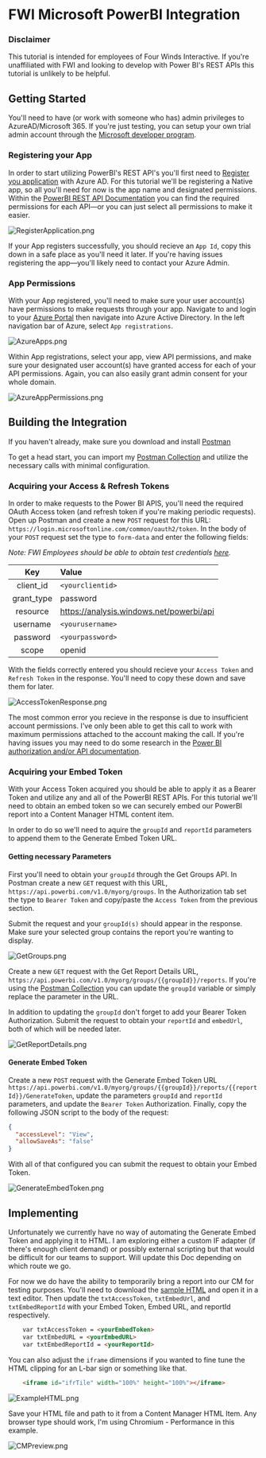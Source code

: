 # FWI Microsoft PowerBI Integration

### Disclaimer

This tutorial is intended for employees of Four Winds Interactive.  If you're unaffiliated with FWI and looking to develop with Power BI's REST APIs this tutorial is unlikely to be helpful.

## Getting Started

You'll need to have (or work with someone who has) admin privileges to AzureAD/Microsoft 365.  If you're just testing, you can setup your own trial admin account through the [Microsoft developer program](https://developer.microsoft.com/en-us/microsoft-365/dev-program).

### Registering your App

In order to start utilizing PowerBI's REST API's you'll first need to [Register you application](https://dev.powerbi.com/Apps) with Azure AD.  For this tutorial we'll be registering a Native app, so all you'll need for now is the app name and designated permissions.  Within the [PowerBI REST API Documentation](https://docs.microsoft.com/en-us/rest/api/power-bi/) you can find the required permissions for each API―or you can just select all permissions to make it easier.

![RegisterApplication.png](images/RegisterApplication.png)

If your App registers successfully, you should recieve an `App Id`, copy this down in a safe place as you'll need it later.  If you're having issues registering the app―you'll likely need to contact your Azure Admin.

### App Permissions

With your App registered, you'll need to make sure your user account(s) have permissions to make requests through your app.  Navigate to and login to your [Azure Portal](https://portal.azure.com/) then navigate into Azure Active Directory.  In the left navigation bar of Azure, select `App registrations`.

![AzureApps.png](images/AzureApps.png)

Within App registrations, select your app, view API permissions, and make sure your designated user account(s) have granted access for each of your API permissions.  Again, you can also easily grant admin consent for your whole domain.

![AzureAppPermissions.png](images/AzureAppPermissions.png)

## Building the Integration

If you haven't already, make sure you download and install [Postman](https://www.postman.com/downloads/)

To get a head start, you can import my [Postman Collection](https://www.getpostman.com/collections/8491549621eab53f65aa) and utilize the necessary calls with minimal configuration.

### Acquiring your Access & Refresh Tokens

In order to make requests to the Power BI APIS, you'll need the required OAuth Access token (and refresh token if you're making periodic requests).  Open up Postman and create a new `POST` request for this URL: `https://login.microsoftonline.com/common/oauth2/token`.  In the body of your `POST` request set the type to `form-data` and enter the following fields:

*Note: FWI Employees should be able to obtain test credentials [here](https://fourwindsinteractivehq-my.sharepoint.com/:t:/g/personal/will_karges_fourwindsinteractive_com/EX5AWcQRn8lKhXrRjUjGXYkBxrIL7W5TOG2F3Ub8WwxxwQ?e=MbW3kr).*

| Key           | Value         |
|:-------------:|:-----------------------------------------|
| client_id | `<yourclientid>` |
| grant_type | password |
| resource | https://analysis.windows.net/powerbi/api |
| username | `<yourusername>` |
| password | `<yourpassword>` |
| scope | openid |

With the fields correctly entered you should recieve your `Access Token` and `Refresh Token` in the response.  You'll need to copy these down and save them for later.

![AccessTokenResponse.png](images/AccessTokenResponse.png)

The most common error you recieve in the response is due to insufficient account permissions.  I've only been able to get this call to work with maximum permissions attached to the account making the call.  If you're having issues you may need to do some research in the [Power BI authorization and/or API documentation](https://docs.microsoft.com/en-us/power-bi/).

### Acquiring your Embed Token

With your Access Token acquired you should be able to apply it as a Bearer Token and utilize any and all of the PowerBI REST APIs.  For this tutorial we'll need to obtain an embed token so we can securely embed our PowerBI report into a Content Manager HTML content item.

In order to do so we'll need to aquire the `groupId` and `reportId` parameters to append them to the Generate Embed Token URL.

#### Getting necessary Parameters

First you'll need to obtain your `groupId` through the Get Groups API.  In Postman create a new `GET` request with this URL, `https://api.powerbi.com/v1.0/myorg/groups`.  In the Authorization tab set the type to `Bearer Token` and copy/paste the `Access Token` from the previous section.  

Submit the request and your `groupId(s)` should appear in the response.  Make sure your selected group contains the report you're wanting to display.

![GetGroups.png](images/GetGroups.png)

Create a new `GET` request with the Get Report Details URL, `https://api.powerbi.com/v1.0/myorg/groups/{{groupId}}/reports`.  If you're using the [Postman Collection](https://www.getpostman.com/collections/8491549621eab53f65aa) you can update the `groupId` variable or simply replace the parameter in the URL.

In addition to updating the `groupId` don't forget to add your Bearer Token Authorization.  Submit the request to obtain your `reportId` and `embedUrl`, both of which will be needed later.

![GetReportDetails.png](images/GetReportDetails.png)

#### Generate Embed Token

Create a new `POST` request with the Generate Embed Token URL `https://api.powerbi.com/v1.0/myorg/groups/{{groupId}}/reports/{{reportId}}/GenerateToken`, update the parameters `groupId` and `reportId` parameters, and update the `Bearer Token` Authorization.  Finally, copy the following JSON script to the body of the request:

```json
{
  "accessLevel": "View",
  "allowSaveAs": "false"
}
```

With all of that configured you can submit the request to obtain your Embed Token.

![GenerateEmbedToken.png](images/GenerateEmbedToken.png)

## Implementing

Unfortunately we currently have no way of automating the Generate Embed Token and applying it to HTML.  I am exploring either a custom IF adapter (if there's enough client demand) or possibly external scripting but that would be difficult for our teams to support.  Will update this Doc depending on which route we go.

For now we do have the ability to temporarily bring a report into our CM for testing purposes.  You'll need to download the [sample HTML](assets/ExampleReport.html) and open it in a text editor.  Then update the `txtAccessToken`, `txtEmbedUrl`, and `txtEmbedReportId` with your Embed Token, Embed URL, and reportId respectively.

```html
	var txtAccessToken = <yourEmbedToken>
	var txtEmbedURL = <yourEmbedURL>
	var txtEmbedReportId = <yourReportId>
```

You can also adjust the `iframe` dimensions if you wanted to fine tune the HTML clipping for an L-bar sign or something like that. 

```html
	<iframe id="ifrTile" width="100%" height="100%"></iframe>
```

![ExampleHTML.png](images/ExampleHTML.png)

Save your HTML file and path to it from a Content Manager HTML Item.  Any browser type should work, I'm using Chromium - Performance in this example.

![CMPreview.png](images/CMPreview.png)

